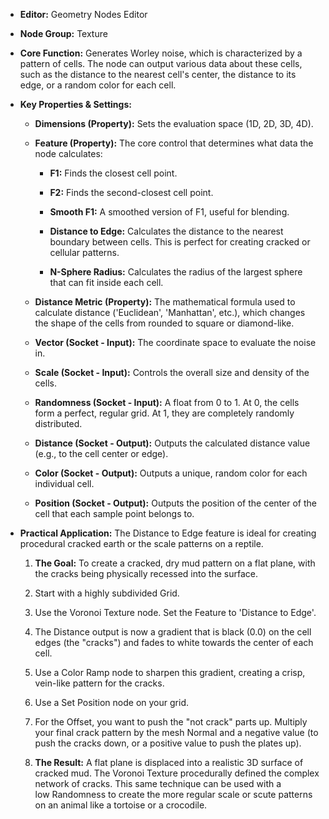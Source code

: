 - **Editor:** Geometry Nodes Editor
    
- **Node Group:** Texture
    
- **Core Function:** Generates Worley noise, which is characterized by a pattern of cells. The node can output various data about these cells, such as the distance to the nearest cell's center, the distance to its edge, or a random color for each cell.
    
- **Key Properties & Settings:**
    
    - **Dimensions (Property):** Sets the evaluation space (1D, 2D, 3D, 4D).
        
    - **Feature (Property):** The core control that determines what data the node calculates:
        
        - **F1:** Finds the closest cell point.
            
        - **F2:** Finds the second-closest cell point.
            
        - **Smooth F1:** A smoothed version of F1, useful for blending.
            
        - **Distance to Edge:** Calculates the distance to the nearest boundary between cells. This is perfect for creating cracked or cellular patterns.
            
        - **N-Sphere Radius:** Calculates the radius of the largest sphere that can fit inside each cell.
            
    - **Distance Metric (Property):** The mathematical formula used to calculate distance ('Euclidean', 'Manhattan', etc.), which changes the shape of the cells from rounded to square or diamond-like.
        
    - **Vector (Socket - Input):** The coordinate space to evaluate the noise in.
        
    - **Scale (Socket - Input):** Controls the overall size and density of the cells.
        
    - **Randomness (Socket - Input):** A float from 0 to 1. At 0, the cells form a perfect, regular grid. At 1, they are completely randomly distributed.
        
    - **Distance (Socket - Output):** Outputs the calculated distance value (e.g., to the cell center or edge).
        
    - **Color (Socket - Output):** Outputs a unique, random color for each individual cell.
        
    - **Position (Socket - Output):** Outputs the position of the center of the cell that each sample point belongs to.
        
- **Practical Application:** The Distance to Edge feature is ideal for creating procedural cracked earth or the scale patterns on a reptile.
    
    1. **The Goal:** To create a cracked, dry mud pattern on a flat plane, with the cracks being physically recessed into the surface.
        
    2. Start with a highly subdivided Grid.
        
    3. Use the Voronoi Texture node. Set the Feature to 'Distance to Edge'.
        
    4. The Distance output is now a gradient that is black (0.0) on the cell edges (the "cracks") and fades to white towards the center of each cell.
        
    5. Use a Color Ramp node to sharpen this gradient, creating a crisp, vein-like pattern for the cracks.
        
    6. Use a Set Position node on your grid.
        
    7. For the Offset, you want to push the "not crack" parts up. Multiply your final crack pattern by the mesh Normal and a negative value (to push the cracks down, or a positive value to push the plates up).
        
    8. **The Result:** A flat plane is displaced into a realistic 3D surface of cracked mud. The Voronoi Texture procedurally defined the complex network of cracks. This same technique can be used with a low Randomness to create the more regular scale or scute patterns on an animal like a tortoise or a crocodile.
